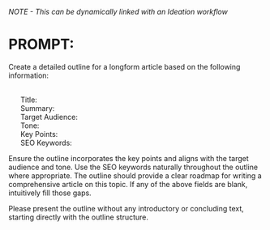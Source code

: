 *NOTE - This can be dynamically linked with an Ideation workflow*

<h1>PROMPT:</h1>
Create a detailed outline for a longform article based on the following information:<ul>
<br>
Title: <br>
Summary:<br>
Target Audience:<br>
Tone:<br>
Key Points:<br>
SEO Keywords:<br></ul>

Ensure the outline incorporates the key points and aligns with the target audience and tone. Use the SEO keywords naturally throughout the outline where appropriate. The outline should provide a clear roadmap for writing a comprehensive article on this topic. If any of the above fields are blank, intuitively fill those gaps.

Please present the outline without any introductory or concluding text, starting directly with the outline structure.
